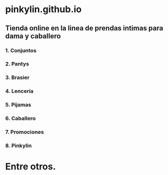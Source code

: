 # pinkylin.github.io
## Tienda online en la linea de prendas intimas para dama y caballero

### 1. Conjuntos
### 2. Pantys
### 3. Brasier
### 4. Lenceria
### 5. Pijamas
### 6. Caballero
### 7. Promociones
### 8. Pinkylin
# Entre otros.
